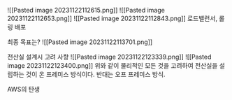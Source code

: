 ![[Pasted image 20231122112615.png]]
![[Pasted image 20231122112653.png]]
![[Pasted image 20231122112843.png]]
로드밸런서, 롤링 배포

최종 목표는?
![[Pasted image 20231122113701.png]]

전산실 설계시 고려 사항
![[Pasted image 20231122123339.png]]
![[Pasted image 20231122123400.png]]
위와 같이 물리적인 모든 것을 고려하여 전산실을 설립하는 것이 온 프레미스 방식이다. 
반대는 오프 프레미스 방식.

AWS의 탄생
